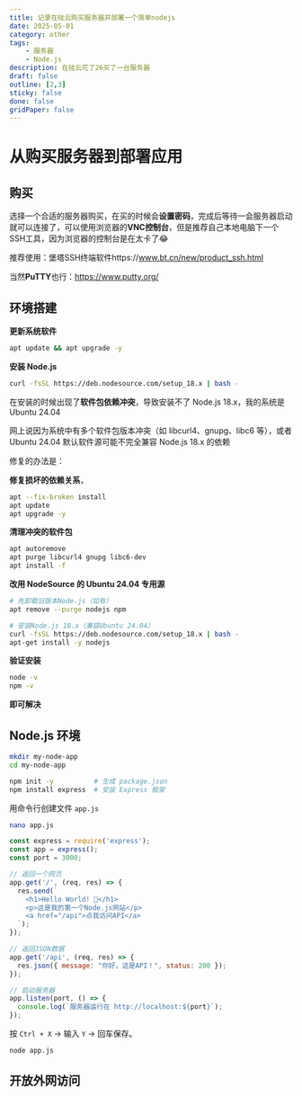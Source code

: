```yaml
---
title: 记录在硅云购买服务器并部署一个简单nodejs
date: 2025-05-01
category: other
tags: 
    - 服务器
    - Node.js
description: 在硅云花了26买了一台服务器
draft: false
outline: [2,3]
sticky: false
done: false
gridPaper: false
---
```


# 从购买服务器到部署应用

## 购买

选择一个合适的服务器购买，在买的时候会**设置密码**，完成后等待一会服务器启动就可以连接了，可以使用浏览器的**VNC控制台**，但是推荐自己本地电脑下一个SSH工具，因为浏览器的控制台是在太卡了😂

推荐使用：堡塔SSH终端软件https://www.bt.cn/new/product_ssh.html

当然**PuTTY**也行：https://www.putty.org/

## 环境搭建

**更新系统软件**

```bash
apt update && apt upgrade -y
```

**安装 Node.js**

```bash
curl -fsSL https://deb.nodesource.com/setup_18.x | bash -
```

在安装的时候出现了**软件包依赖冲突**，导致安装不了 Node.js 18.x，我的系统是Ubuntu 24.04

网上说因为系统中有多个软件包版本冲突（如 libcurl4、gnupg、libc6 等），或者Ubuntu 24.04 默认软件源可能不完全兼容 Node.js 18.x 的依赖

修复的办法是：

**修复损坏的依赖关系**，

```bash
apt --fix-broken install
apt update
apt upgrade -y
```

**清理冲突的软件包**

```bash
apt autoremove
apt purge libcurl4 gnupg libc6-dev
apt install -f
```

**改用 NodeSource 的 Ubuntu 24.04 专用源**

```bash
# 先卸载旧版本Node.js（如有）
apt remove --purge nodejs npm

# 安装Node.js 18.x（兼容Ubuntu 24.04）
curl -fsSL https://deb.nodesource.com/setup_18.x | bash -
apt-get install -y nodejs
```

**验证安装**

```bash
node -v
npm -v
```

**即可解决**

## Node.js 环境

```bash
mkdir my-node-app
cd my-node-app

npm init -y          # 生成 package.json
npm install express  # 安装 Express 框架
```

用命令行创建文件 `app.js`

```bash
nano app.js
```

```js
const express = require('express');
const app = express();
const port = 3000;

// 返回一个网页
app.get('/', (req, res) => {
  res.send(`
    <h1>Hello World! 🚀</h1>
    <p>这是我的第一个Node.js网站</p>
    <a href="/api">点我访问API</a>
  `);
});

// 返回JSON数据
app.get('/api', (req, res) => {
  res.json({ message: "你好，这是API！", status: 200 });
});

// 启动服务器
app.listen(port, () => {
  console.log(`服务器运行在 http://localhost:${port}`);
});
```

按 `Ctrl + X` → 输入 `Y` → 回车保存。

```bash
node app.js
```

## 开放外网访问